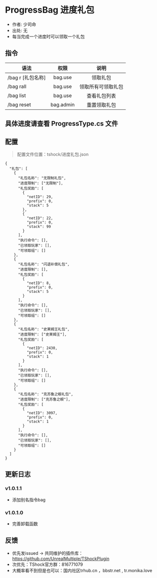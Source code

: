 # ProgressBag 进度礼包

- 作者: 少司命
- 出处: 无
- 每当完成一个进度时可以领取一个礼包

## 指令

| 语法            |    权限     |    说明     |
|---------------|:---------:|:---------:|
| /bag r [礼包名称] |  bag.use  |   领取礼包    |
| /bag rall      |  bag.use  | 领取所有可领取礼包 |
| /bag list      |  bag.use  |  查看礼包列表   |
| /bag reset        | bag.admin |  重置领取礼包   |

## 具体进度请查看 ProgressType.cs 文件

## 配置
> 配置文件位置：tshock/进度礼包.json
```json5
{
  "礼包": [
    {
      "礼包名称": "无限制礼包",
      "进度限制": ["无限制"],
      "礼包奖励": [
        {
          "netID": 29,
          "prefix": 0,
          "stack": 5
        },
        {
          "netID": 22,
          "prefix": 0,
          "stack": 99
        }
      ],
      "执行命令": [],
      "已领取玩家": [],
      "可领取组": []
    },
    {
      "礼包名称": "闪退补偿礼包",
      "进度限制": [],
      "礼包奖励": [
        {
          "netID": 8,
          "prefix": 0,
          "stack": 5
        }
      ],
      "执行命令": [],
      "已领取玩家": [],
      "可领取组": []
    },
    {
      "礼包名称": "史莱姆王礼包",
      "进度限制": ["史莱姆王"],
      "礼包奖励": [
        {
          "netID": 2430,
          "prefix": 0,
          "stack": 1
        }
      ],
      "执行命令": [],
      "已领取玩家": [],
      "可领取组": []
    },
    {
      "礼包名称": "克苏鲁之眼礼包",
      "进度限制": ["克苏鲁之眼"],
      "礼包奖励": [
        {
          "netID": 3097,
          "prefix": 0,
          "stack": 1
        }
      ],
      "执行命令": [],
      "已领取玩家": [],
      "可领取组": []
    }
  ]
}
```

## 更新日志

### v1.0.1.1
- 添加别名指令bag
### v1.0.1.0
- 完善卸载函数


## 反馈
- 优先发issued -> 共同维护的插件库：https://github.com/UnrealMultiple/TShockPlugin
- 次优先：TShock官方群：816771079
- 大概率看不到但是也可以：国内社区trhub.cn ，bbstr.net , tr.monika.love

